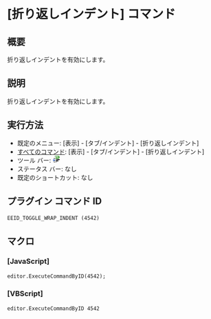 # \[折り返しインデント\] コマンド

## 概要

折り返しインデントを有効にします。

## 説明

折り返しインデントを有効にします。

## 実行方法

- 既定のメニュー: \[表示\] \- \[タブ/インデント\] \- \[折り返しインデント\]
- [すべてのコマンド](../../glossary/allcommands): \[表示\] \- \[タブ/インデント\] \- \[折り返しインデント\]
- ツール バー: ![](../../images/wrap_indent24x16.png)
- ステータス バー: なし
- 既定のショートカット: なし

## プラグイン コマンド ID

```
EEID_TOGGLE_WRAP_INDENT (4542)
```

## マクロ

### \[JavaScript\]

```
editor.ExecuteCommandByID(4542);
```

### \[VBScript\]

```
editor.ExecuteCommandByID 4542
```
